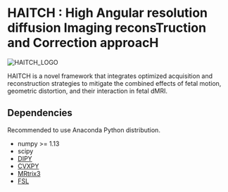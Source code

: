 # HAITCH : High Angular resolution diffusion Imaging reconsTruction and Correction approacH
![HAITCH_LOGO](https://github.com/H-Snoussi/HAITCH/assets/20087558/35b18376-49fa-4018-9023-597779fbac47)

HAITCH is a novel framework that integrates optimized acquisition and reconstruction strategies to mitigate the combined effects of fetal motion, geometric distortion, and their interaction in fetal dMRI.


## Dependencies
Recommended to use Anaconda Python distribution.
- numpy >= 1.13
- scipy
- [DIPY](https://dipy.org/)
- [CVXPY](http://www.cvxpy.org/)
- [MRtrix3](https://www.mrtrix.org/)
- [FSL](https://fsl.fmrib.ox.ac.uk/fsl/fslwiki/FslInstallation)
